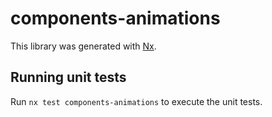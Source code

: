 # components-animations

This library was generated with [Nx](https://nx.dev).

## Running unit tests

Run `nx test components-animations` to execute the unit tests.
